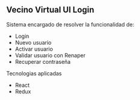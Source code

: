 Vecino Virtual UI Login
---------------------------------------------------------

Sistema encargado de resolver la funcionalidad de: 
 - Login
 - Nuevo usuario
 - Activar usuario
 - Validar usuario con Renaper
 - Recuperar contraseña


Tecnologias aplicadas
 - React
 - Redux
